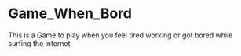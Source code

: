 # Game_When_Bord
This is a Game to play when you feel tired working or got bored while surfing the internet
